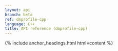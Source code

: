 ```yaml
---
layout: api
branch: beta
ref: dmprofile-cpp
language: C++
title: API reference (dmprofile-cpp)
---
```

{% include anchor_headings.html html=content %}